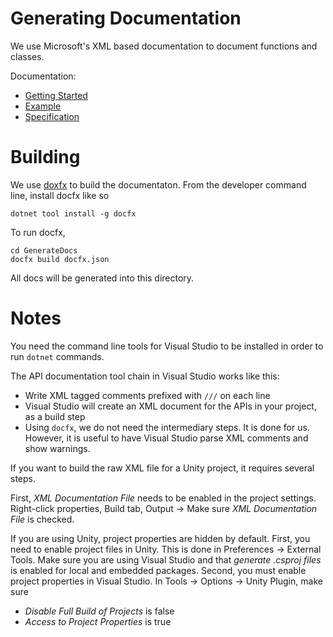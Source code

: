 # Generating Documentation

We use Microsoft's XML based documentation to document functions and classes.

Documentation:

* [Getting Started](https://learn.microsoft.com/en-us/dotnet/csharp/language-reference/xmldoc/)
* [Example](https://learn.microsoft.com/en-us/dotnet/csharp/language-reference/language-specification/documentation-comments#d5-an-example)
* [Specification](https://learn.microsoft.com/en-us/dotnet/csharp/language-reference/language-specification/documentation-comments#d5-an-example)

# Building

We use [doxfx](https://github.com/dotnet/docfx) to build the documentaton. 
From the developer command line, install docfx like so

```
dotnet tool install -g docfx
```

To run docfx, 

```
cd GenerateDocs
docfx build docfx.json
```

All docs will be generated into this directory.

# Notes

You need the command line tools for Visual Studio to be installed in order to run `dotnet` commands.

The API documentation tool chain in Visual Studio works like this:

* Write XML tagged comments prefixed with `///` on each line
* Visual Studio will create an XML document for the APIs in your project, as a build step
* Using `docfx`, we do not need the intermediary steps. It is done for us. However, it is useful to have Visual Studio parse XML comments and show warnings.

If you want to build the raw XML file for a Unity project, it requires several steps.

First, _XML Documentation File_ needs to be enabled in the project settings. 
Right-click properties, Build tab, Output -> Make sure _XML Documentation File_ is checked.

If you are using Unity, project properties are hidden by default. First, you need to enable project files in Unity. 
This is done in Preferences -> External Tools. Make sure you are using Visual Studio and that 
_generate .csproj files_ is enabled for local and embedded packages. Second, you must 
enable project properties in Visual Studio. In Tools -> Options -> Unity Plugin, make sure 

* _Disable Full Build of Projects_ is false
* _Access to Project Properties_ is true


